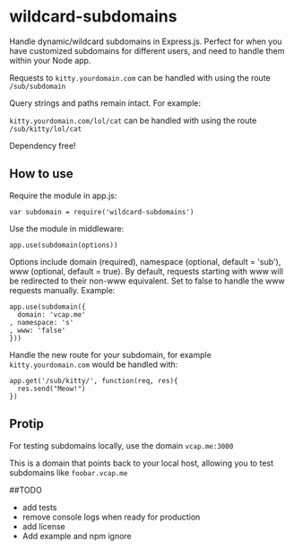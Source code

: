 wildcard-subdomains
==================

Handle dynamic/wildcard subdomains in Express.js. Perfect for when you have customized subdomains for different users, and need to handle them within your Node app.

Requests to `kitty.yourdomain.com` can be handled with using the route `/sub/subdomain`

Query strings and paths remain intact. For example:

`kitty.yourdomain.com/lol/cat` can be handled with using the route `/sub/kitty/lol/cat`

Dependency free!

## How to use

Require the module in app.js:

`var subdomain = require('wildcard-subdomains')`

Use the module in middleware:

`app.use(subdomain(options))`

Options include domain (required), namespace (optional, default = 'sub'), www (optional, default = true). By default, requests starting with www will be redirected to their non-www equivalent. Set to false to handle the www requests manually. Example:

```
app.use(subdomain({
  domain: 'vcap.me'
, namespace: 's'
, www: 'false'
}))
```

Handle the new route for your subdomain, for example `kitty.yourdomain.com` would be handled with:

```
app.get('/sub/kitty/', function(req, res){
  res.send("Meow!")
})
```

## Protip

For testing subdomains locally, use the domain `vcap.me:3000`

This is a domain that points back to your local host, allowing you to test subdomains like `foobar.vcap.me`

##TODO
- add tests
- remove console logs when ready for production
- add license
- Add example and npm ignore
